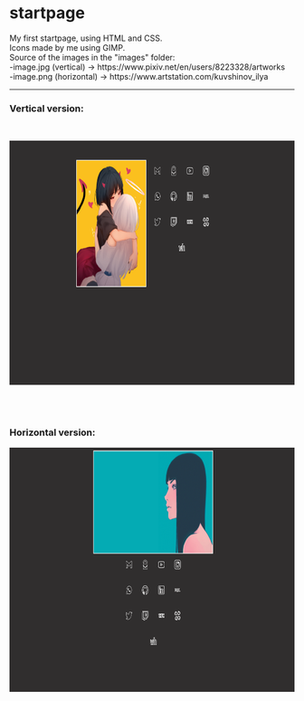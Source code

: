 <h1>startpage</h1>
My first startpage, using HTML and CSS.<br>
Icons made by me using GIMP.<br>
Source of the images in the "images" folder:<br>
  -image.jpg (vertical) -> https://www.pixiv.net/en/users/8223328/artworks<br>
  -image.png (horizontal) -> https://www.artstation.com/kuvshinov_ilya<br>
 <hr>
 <h3>Vertical version:</h3><br>
<p align="center">
  <img width="768" height="432" src="ex1.png">
</p>
<br></br>
<h3>Horizontal version:</h3>
<p align="center">
  <img width="768" height="432" src="ex2.png">
</p>
